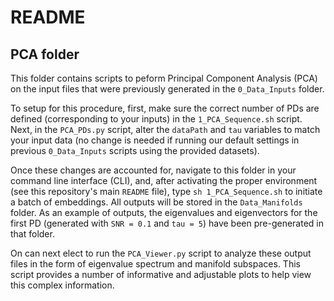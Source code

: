 # README
## PCA folder

This folder contains scripts to peform Principal Component Analysis (PCA) on the input files that were previously generated in the `0_Data_Inputs` folder. 

To setup for this procedure, first, make sure the correct number of PDs are defined (corresponding to your inputs) in the `1_PCA_Sequence.sh` script. Next, in the `PCA_PDs.py` script, alter the `dataPath` and `tau` variables to match your input data (no change is needed if running our default settings in previous `0_Data_Inputs` scripts using the provided datasets).

Once these changes are accounted for, navigate to this folder in your command line interface (CLI), and, after activating the proper environment (see this repository's main `README` file), type `sh 1_PCA_Sequence.sh` to initiate a batch of embeddings. All outputs will be stored in the `Data_Manifolds` folder. As an example of outputs, the eigenvalues and eigenvectors for the first PD (generated with `SNR = 0.1` and `tau = 5`) have been pre-generated in that folder.

On can next elect to run the `PCA_Viewer.py` script to analyze these output files in the form of eigenvalue spectrum and manifold subspaces. This script provides a number of informative and adjustable plots to help view this complex information.
